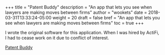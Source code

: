 +++
title = "Patent Buddy"
description = "An app that lets you see when lawyers are making moves between firms"
author = "wookets"
date = 2018-03-31T13:33:24-05:00
weight = 20
draft = false
bref = "An app that lets you see when lawyers are making moves between firms"
toc = true
+++

I wrote the original software for this application. When I was hired by ActiFi, I had to cease work on it due to conflict of interest. 

[Patent Buddy](http://www.patentbuddy.com/)